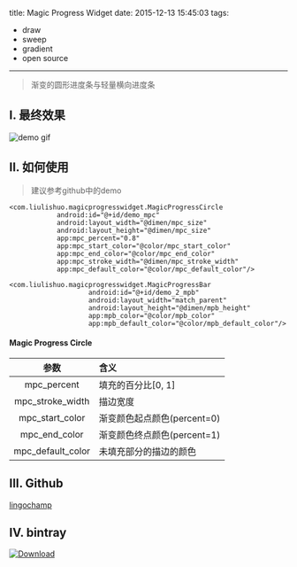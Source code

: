 title: Magic Progress Widget
date: 2015-12-13 15:45:03
tags:
- draw
- sweep
- gradient
- open source

---

> 渐变的圆形进度条与轻量横向进度条

<!--more-->

## I. 最终效果

![demo gif][demo_gif]

## II. 如何使用

> 建议参考github中的demo

```
<com.liulishuo.magicprogresswidget.MagicProgressCircle
            android:id="@+id/demo_mpc"
            android:layout_width="@dimen/mpc_size"
            android:layout_height="@dimen/mpc_size"
            app:mpc_percent="0.8"
            app:mpc_start_color="@color/mpc_start_color"
            app:mpc_end_color="@color/mpc_end_color"
            app:mpc_stroke_width="@dimen/mpc_stroke_width"
            app:mpc_default_color="@color/mpc_default_color"/>

<com.liulishuo.magicprogresswidget.MagicProgressBar
                    android:id="@+id/demo_2_mpb"
                    android:layout_width="match_parent"
                    android:layout_height="@dimen/mpb_height"
                    app:mpb_color="@color/mpb_color"
                    app:mpb_default_color="@color/mpb_default_color"/>
```

#### Magic Progress Circle

参数 | 含义
:-: | :-
mpc_percent | 填充的百分比[0, 1]
mpc_stroke_width | 描边宽度
mpc_start_color | 渐变颜色起点颜色(percent=0)
mpc_end_color | 渐变颜色终点颜色(percent=1)
mpc_default_color | 未填充部分的描边的颜色


## III. Github

[lingochamp](https://github.com/lingochamp/MagicProgressWidget)

## IV. bintray

[![Download][bintray_svg]][bintray_link]

[demo_gif]: https://github.com/lingochamp/MagicProgressWidget/raw/master/art/demo.gif
[bintray_svg]: https://api.bintray.com/packages/jacksgong/maven/MagicProgressWidget/images/download.svg
[bintray_link]: https://bintray.com/jacksgong/maven/MagicProgressWidget/_latestVersion
